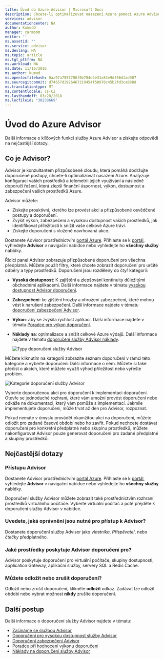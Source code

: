 ```yaml
---
title: Úvod do Azure Advisor | Microsoft Docs
description: Chcete-li optimalizovat nasazení Azure pomocí Azure Advisor.
services: advisor
documentationcenter: NA
author: KumudD
manager: carmonm
editor: ''
ms.assetid: ''
ms.service: advisor
ms.devlang: NA
ms.topic: article
ms.tgt_pltfrm: NA
ms.workload: NA
ms.date: 11/16/2016
ms.author: kumud
ms.openlocfilehash: 0aa97a7557706f0b704d4e31a84e9d356d1ad087
ms.sourcegitcommit: d74657d1926467210454f58970c45b2fd3ca088d
ms.translationtype: MT
ms.contentlocale: cs-CZ
ms.lasthandoff: 03/28/2018
ms.locfileid: "30230669"
---
```

# <a name="introduction-to-azure-advisor"></a>Úvod do Azure Advisor

Další informace o klíčových funkcí služby Azure Advisor a získejte odpovědi na nejčastější dotazy.

## <a name="what-is-advisor"></a>Co je Advisor?
Advisor je konzultantem přizpůsobené cloudu, která pomáhá dodržujte doporučené postupy, chcete-li optimalizovat nasazení Azure. Analyzuje konfiguraci vašich prostředků a telemetrii jejich využívání a následně doporučí řešení, která zlepší finanční úspornost, výkon, dostupnost a zabezpečení vašich prostředků Azure.

Advisor můžete:
* Získejte proaktivní, kterého lze provést akci a přizpůsobené osvědčené postupy a doporučení. 
* Zvýšit výkon, zabezpečení a vysokou dostupnost vašich prostředků, jak identifikovat příležitosti k snížit vaše celkové Azure tráví.
* Získejte doporučení s vložené navrhovaná akce.

Dostanete Advisor prostřednictvím [portál Azure](https://aka.ms/azureadvisordashboard). Přihlaste se k [portál](https://portal.azure.com), vyhledejte **Advisor** v navigační nabídce nebo vyhledejte ho **všechny služby** nabídky.

Řídicí panel Advisor zobrazuje přizpůsobené doporučení pro všechna předplatná.  Můžete použít filtry, které chcete zobrazit doporučení pro určité odběry a typy prostředků.  Doporučení jsou rozděleny do čtyř kategorií: 

* **Vysoká dostupnost**: K zajištění a zlepšování kontinuity důležitými obchodními aplikacemi. Další informace najdete v tématu [vysokou dostupnost Advisor doporučení](advisor-high-availability-recommendations.md).
* **Zabezpečení**: ke zjištění hrozby a ohrožení zabezpečení, které mohou vést k narušení zabezpečení. Další informace najdete v tématu [doporučení zabezpečení Advisor](advisor-security-recommendations.md).
* **Výkon**: aby se zvýšila rychlost aplikací. Další informace najdete v tématu [Poradce pro výkon doporučení](advisor-performance-recommendations.md).
* **Náklady na**: optimalizace a snížit celkové Azure výdajů. Další informace najdete v tématu [doporučení služby Advisor náklady](advisor-cost-recommendations.md).

  ![Typy doporučení služby Advisor](./media/advisor-overview/advisor-dashboard.png)

Můžete kliknutím na kategorii zobrazíte seznam doporučení v rámci této kategorie a vyberte doporučení Další informace o něm.  Můžete si také přečíst o akcích, které můžete využít výhod příležitost nebo vyřešte problém.

![Kategorie doporučení služby Advisor](./media/advisor-overview/advisor-ha-category-example.png) 

Vyberte doporučenou akci pro doporučení k implementaci doporučení.  Otevře se jednoduché rozhraní, které vám umožní provést doporučení nebo odkáže na dokumentaci, který vám pomůže s implementací.  Jakmile implementujete doporučení, může trvat až den pro Advisor, rozpoznat.

Pokud nemáte v úmyslu provádět okamžitou akci na doporučení, můžete odložit pro zadané časové období nebo ho zavřít.  Pokud nechcete dostávat doporučení pro konkrétní předplatné nebo skupinu prostředků, můžete nakonfigurovat Advisor pouze generovat doporučení pro zadané předplatné a skupiny prostředků.

## <a name="frequently-asked-questions"></a>Nejčastější dotazy

### <a name="how-do-i-access-advisor"></a>Přístupu Advisor
Dostanete Advisor prostřednictvím [portál Azure](https://aka.ms/azureadvisordashboard). Přihlaste se k [portál](https://portal.azure.com), vyhledejte **Advisor** v navigační nabídce nebo vyhledejte ho **všechny služby** nabídky.

Doporučení služby Advisor můžete zobrazit také prostřednictvím rozhraní prostředků virtuálního počítače. Vyberte virtuální počítač a poté přejděte k doporučení služby Advisor v nabídce. 

### <a name="what-permissions-do-i-need-to-access-advisor"></a>Uvedete, jaká oprávnění jsou nutné pro přístup k Advisor?
 
Dostanete doporučení služby Advisor jako *vlastníka*, *Přispěvatel*, nebo *čtečky* předplatného.

### <a name="what-resources-does-advisor-provide-recommendations-for"></a>Jaké prostředky poskytuje Advisor doporučení pro?

Advisor poskytuje doporučení pro virtuální počítače, skupiny dostupnosti, application Gateway, aplikační služby, servery SQL a Redis Cache.

### <a name="can-i-postpone-or-dismiss-a-recommendation"></a>Můžete odložit nebo zrušit doporučení?

Odložit nebo zrušit doporučení, klikněte **odložit** odkaz. Zadávat lze odložit období nebo vybrat možnost **nikdy** zrušíte doporučení.

## <a name="next-steps"></a>Další postup

Další informace o doporučení služby Advisor najdete v tématu:

* [Začínáme se službou Advisor](advisor-get-started.md)
* [Doporučení pro vysokou dostupnost služby Advisor](advisor-high-availability-recommendations.md)
* [Doporučení zabezpečení Advisor](advisor-security-recommendations.md)
* [Poradce při hodnocení výkonu doporučení](advisor-performance-recommendations.md)
* [Náklady na doporučení služby Advisor](advisor-cost-recommendations.md)
